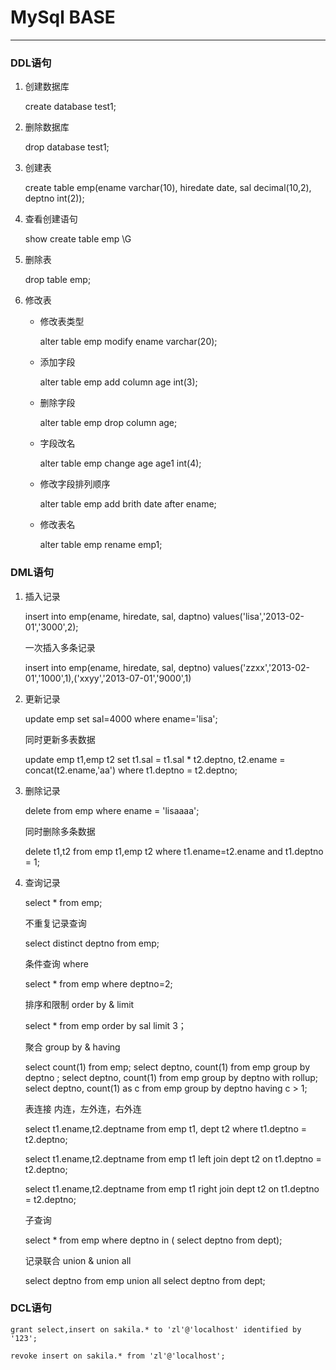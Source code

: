 # MySql BASE #
----------
### DDL语句 ###

1. 创建数据库
	
    create database test1;

2. 删除数据库
	
    drop database test1;

3. 创建表

    create table emp(ename varchar(10), hiredate date, sal decimal(10,2), deptno int(2));

4. 查看创建语句

    show create table emp \G

5. 删除表
	
	drop table emp;

6. 修改表
	
	- 修改表类型
		
    	alter table emp modify ename varchar(20);
	
	- 添加字段
	
		alter table emp add column age int(3);

	- 删除字段
		
		alter table emp drop column age;

	- 字段改名

		alter table emp change age age1 int(4);		

	- 修改字段排列顺序

		alter table emp add brith date after ename;		

	- 修改表名
		
		alter table emp rename emp1;
		
### DML语句 ###

1. 插入记录
	
    insert into emp(ename, hiredate, sal, daptno) values('lisa','2013-02-01','3000',2);

	一次插入多条记录

	insert into emp(ename, hiredate, sal, deptno) values('zzxx','2013-02-01','1000',1),('xxyy','2013-07-01','9000',1)
	
2. 更新记录
	
	update emp set sal=4000 where ename='lisa';	
	
	同时更新多表数据

	update emp t1,emp t2 set t1.sal = t1.sal * t2.deptno, t2.ename = concat(t2.ename,'aa') where t1.deptno = t2.deptno;
	
3. 删除记录

	delete from emp where ename = 'lisaaaa';
	
	同时删除多条数据
	
	delete t1,t2 from emp t1,emp t2 where t1.ename=t2.ename and t1.deptno = 1;	

4. 查询记录
	
	select * from emp;
	
	不重复记录查询
	
	select distinct deptno from emp;

	条件查询 where

	select * from emp where deptno=2;

	排序和限制 order by & limit

	select * from emp order by sal limit 3；

	聚合 group by & having

	select count(1) from emp;
	select deptno, count(1) from emp group by deptno ;
	select deptno, count(1) from emp group by deptno with rollup;
	select deptno, count(1) as c from emp group by deptno having c > 1;

	表连接 内连，左外连，右外连
	
	select t1.ename,t2.deptname from emp t1, dept t2 where t1.deptno = t2.deptno;

	select t1.ename,t2.deptname from emp t1 left join dept t2 on t1.deptno = t2.deptno;

    select t1.ename,t2.deptname from emp t1 right join dept t2 on t1.deptno = t2.deptno;

	子查询	
	
	select * from emp where deptno in ( select deptno from dept);

	记录联合 union & union all
	
	select deptno from emp 
	union all
	select deptno from dept;

### DCL语句 ###

    grant select,insert on sakila.* to 'zl'@'localhost' identified by '123';

	revoke insert on sakila.* from 'zl'@'localhost';
    	

	

	










